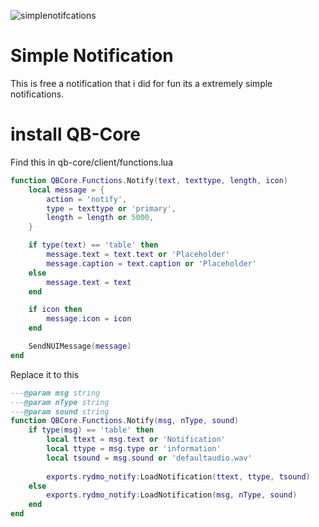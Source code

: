 
![simplenotifcations](https://github.com/Rydmoo/rydmo_notify/assets/120792919/bbed3f5c-2791-49a7-b2cd-23c4c6ca975b)

# Simple Notification
This is free a notification that i did for fun its a extremely simple notifications.

# install QB-Core
Find this in qb-core/client/functions.lua
```lua
function QBCore.Functions.Notify(text, texttype, length, icon)
    local message = {
        action = 'notify',
        type = texttype or 'primary',
        length = length or 5000,
    }

    if type(text) == 'table' then
        message.text = text.text or 'Placeholder'
        message.caption = text.caption or 'Placeholder'
    else
        message.text = text
    end

    if icon then
        message.icon = icon
    end

    SendNUIMessage(message)
end
```

Replace it to this
```lua
---@param msg string
---@param nType string
---@param sound string
function QBCore.Functions.Notify(msg, nType, sound)
    if type(msg) == 'table' then
        local ttext = msg.text or 'Notification'
        local ttype = msg.type or 'information'
        local tsound = msg.sound or 'defaultaudio.wav'
        
        exports.rydmo_notify:LoadNotification(ttext, ttype, tsound)
    else
        exports.rydmo_notify:LoadNotification(msg, nType, sound)
    end
end
```
